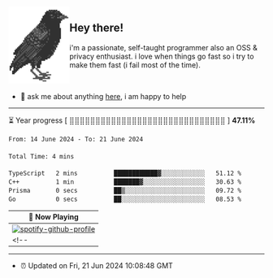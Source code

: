 <img align="left" src="assets/birb.png">

## Hey there!

i'm a passionate, self-taught programmer also an OSS & privacy enthusiast. i love when things go fast so i try to make them fast (i fail most of the time). 

</br>

- 💬 ask me about anything [here](https://github.com/aunsigned/aunsigned/issues), i am happy to help

---

⏳ Year progress [ ⣿⣿⣿⣿⣿⣿⣿⣿⣿⣿⣿⣿⣿⣿⣿⣿⣿⣿⣿⣿⣿⣿⣿⣿⣿⣿⣿⣿⣿⣿ ] **47.11%**

<!--START_SECTION:waka-->

```txt
From: 14 June 2024 - To: 21 June 2024

Total Time: 4 mins

TypeScript   2 mins          ████████████▓░░░░░░░░░░░░   51.12 %
C++          1 min           ███████▓░░░░░░░░░░░░░░░░░   30.63 %
Prisma       0 secs          ██▒░░░░░░░░░░░░░░░░░░░░░░   09.72 %
Go           0 secs          ██░░░░░░░░░░░░░░░░░░░░░░░   08.53 %
```

<!--END_SECTION:waka-->

| 🎵 Now Playing                                                                                                                 |
| ------------------------------------------------------------------------------------------------------------------------------ |
| [![spotify-github-profile](https://spotify-github-profile.vercel.app/api/view?uid=px8z5sqldmqsdd0khq0q8ecd7&cover_image=true&theme=natemoo-re&show_offline=false&background_color=121212&bar_color=53b14f&bar_color_cover=false)](https://spotify-github-profile.vercel.app/api/view?uid=px8z5sqldmqsdd0khq0q8ecd7&redirect=true) |
<!-- | <a href="https://status.nmoo.dev/now-playing?open"><img src="https://status.nmoo.dev/now-playing" width="540" height="64"></a> | -->

---

- ⏰ Updated on Fri, 21 Jun 2024 10:08:48 GMT
